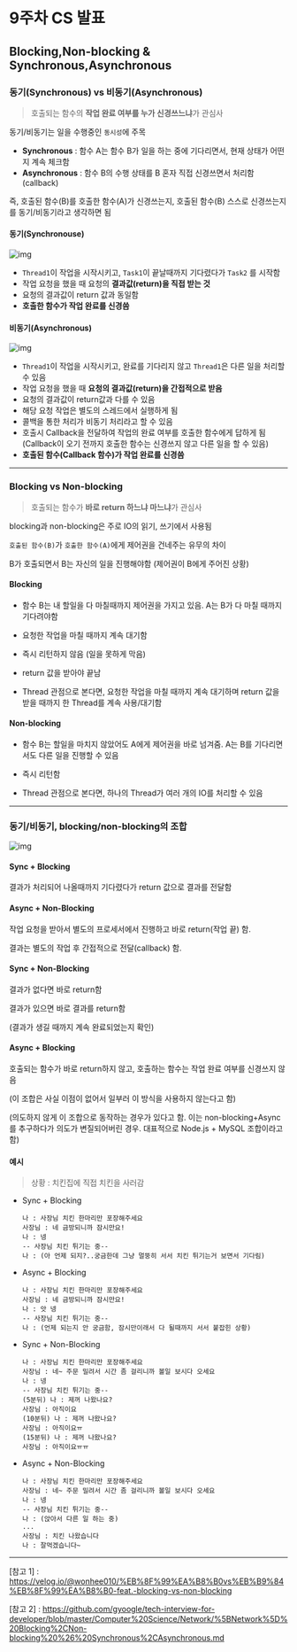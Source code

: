 # 9주차 CS 발표

## Blocking,Non-blocking & Synchronous,Asynchronous

### 동기(Synchronous) vs 비동기(Asynchronous)

> 호출되는 함수의 **작업 완료 여부를 누가 신경쓰느냐**가 관심사

동기/비동기는 일을 수행중인 `동시성`에 주목

- **Synchronous** : 함수 A는 함수 B가 일을 하는 중에 기다리면서, 현재 상태가 어떤지 계속 체크함
- **Asynchronous** : 함수 B의 수행 상태를 B 혼자 직접 신경쓰면서 처리함 (callback)

즉, 호출된 함수(B)를 호출한 함수(A)가 신경쓰는지, 호출된 함수(B) 스스로 신경쓰는지를 동기/비동기라고 생각하면 됨



#### 동기(Synchronouse)

![img](https://media.vlpt.us/images/wonhee010/post/dd6c1aab-eeec-453d-b43c-5f3dc9db9b4c/image.png)

- `Thread1`이 작업을 시작시키고, `Task1`이 끝날때까지 기다렸다가 `Task2` 를 시작함
- 작업 요청을 했을 때 요청의 **결과값(return)을 직접 받는 것**
- 요청의 결과값이 return 값과 동일함
- **호출한 함수가 작업 완료를 신경씀**

#### 비동기(Asynchronous)

![img](https://media.vlpt.us/images/wonhee010/post/132a4f9a-4468-4bce-9f49-374b2cb337bc/image.png)

- `Thread1`이 작업을 시작시키고, 완료를 기다리지 않고 `Thread1`은 다른 일을 처리할 수 있음
- 작업 요청을 했을 때 **요청의 결과값(return)을 간접적으로 받음**
- 요청의 결과값이 return값과 다를 수 있음
- 해당 요청 작업은 별도의 스레드에서 실행하게 됨
- 콜백을 통한 처리가 비동기 처리라고 할 수 있음
- 호출시 Callback을 전달하여 작업의 완료 여부를 호출한 함수에게 답하게 됨 (Callback이 오기 전까지 호출한 함수는 신경쓰지 않고 다른 일을 할 수 있음)
- **호출된 함수(Callback 함수)가 작업 완료를 신경씀**



---

### Blocking vs Non-blocking

> 호출되는 함수가 **바로 return 하느냐 마느냐**가 관심사

blocking과 non-blocking은 주로 IO의 읽기, 쓰기에서 사용됨

`호출된 함수(B)`가 `호출한 함수(A)`에게 제어권을 건네주는 유무의 차이

B가 호출되면서 B는 자신의 일을 진행해야함 (제어권이 B에게 주어진 상황)

#### Blocking

- 함수 B는 내 할일을 다 마칠때까지 제어권을 가지고 있음. A는 B가 다 마칠 때까지 기다려야함

- 요청한 작업을 마칠 때까지 계속 대기함
- 즉시 리턴하지 않음 (일을 못하게 막음)
- return 값을 받아야 끝남
- Thread 관점으로 본다면, 요청한 작업을 마칠 때까지 계속 대기하며 return 값을 받을 때까지 한 Thread를 계속 사용/대기함

#### Non-blocking

- 함수 B는 할일을 마치지 않았어도 A에게 제어권을 바로 넘겨줌. A는 B를 기다리면서도 다른 일을 진행할 수 있음

- 즉시 리턴함
- Thread 관점으로 본다면, 하나의 Thread가 여러 개의 IO를 처리할 수 있음



---

### 동기/비동기, blocking/non-blocking의 조합

![img](https://camo.githubusercontent.com/b7b28ae739c50d5ed8a4594f52f24e671aeeae234befd0991e5230561ba303bf/68747470733a2f2f696d67312e6461756d63646e2e6e65742f7468756d622f523132383078302f3f73636f64653d6d746973746f72793226666e616d653d6874747073253341253246253246626c6f672e6b616b616f63646e2e6e6574253246646e25324664613530597a2532466274713044736a65345a562532466c47653848386e5a676442646746766f3749637a5330253246696d672e706e67)

#### Sync + Blocking

결과가 처리되어 나올때까지 기다렸다가 return 값으로 결과를 전달함

#### Async + Non-Blocking 

작업 요청을 받아서 별도의 프로세서에서 진행하고 바로 return(작업 끝) 함.

결과는 별도의 작업 후 간접적으로 전달(callback) 함.

#### Sync + Non-Blocking

결과가 없다면 바로 return함

결과가 있으면 바로 결과를 return함

(결과가 생길 때까지 계속 완료되었는지 확인)

#### Async + Blocking

호출되는 함수가 바로 return하지 않고, 호출하는 함수는 작업 완료 여부를 신경쓰지 않음

(이 조합은 사실 이점이 없어서 일부러 이 방식을 사용하지 않는다고 함)

(의도하지 않게 이 조합으로 동작하는 경우가 있다고 함. 이는 non-blocking+Async를 추구하다가 의도가 변질되어버린 경우. 대표적으로 Node.js + MySQL 조합이라고 함)



#### 예시

> 상황 : 치킨집에 직접 치킨을 사러감

- Sync + Blocking

  ```
  나 : 사장님 치킨 한마리만 포장해주세요
  사장님 : 네 금방되니까 잠시만요!
  나 : 넹
  -- 사장님 치킨 튀기는 중--
  나 : (아 언제 되지?..궁금한데 그냥 멀뚱히 서서 치킨 튀기는거 보면서 기다림)
  ```

- Async + Blocking

  ```
  나 : 사장님 치킨 한마리만 포장해주세요
  사장님 : 네 금방되니까 잠시만요!
  나 : 앗 넹
  -- 사장님 치킨 튀기는 중--
  나 : (언제 되는지 안 궁금함, 잠시만이래서 다 될때까지 서서 붙잡힌 상황)
  ```
  
- Sync + Non-Blocking

  ```
  나 : 사장님 치킨 한마리만 포장해주세요
  사장님 : 네~ 주문 밀려서 시간 좀 걸리니까 볼일 보시다 오세요
  나 : 넹
  -- 사장님 치킨 튀기는 중--
  (5분뒤) 나 : 제꺼 나왔나요?
  사장님 : 아직이요
  (10분뒤) 나 : 제꺼 나왔나요?
  사장님 : 아직이요ㅠ
  (15분뒤) 나 : 제꺼 나왔나요?
  사장님 : 아직이요ㅠㅠ
  ```

- Async + Non-Blocking

  ```
  나 : 사장님 치킨 한마리만 포장해주세요
  사장님 : 네~ 주문 밀려서 시간 좀 걸리니까 볼일 보시다 오세요
  나 : 넹
  -- 사장님 치킨 튀기는 중--
  나 : (앉아서 다른 일 하는 중)
  ...
  사장님 : 치킨 나왔습니다
  나 : 잘먹겠습니다~
  ```

  

---

[참고 1] : <https://velog.io/@wonhee010/%EB%8F%99%EA%B8%B0vs%EB%B9%84%EB%8F%99%EA%B8%B0-feat.-blocking-vs-non-blocking>

[참고 2] : <https://github.com/gyoogle/tech-interview-for-developer/blob/master/Computer%20Science/Network/%5BNetwork%5D%20Blocking%2CNon-blocking%20%26%20Synchronous%2CAsynchronous.md>

